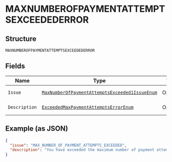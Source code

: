
# MAXNUMBEROFPAYMENTATTEMPTSEXCEEDEDERROR

## Structure

`MAXNUMBEROFPAYMENTATTEMPTSEXCEEDEDERROR`

## Fields

| Name | Type | Tags | Description | Getter | Setter |
|  --- | --- | --- | --- | --- | --- |
| `Issue` | [`MaxNumberOfPaymentAttemptsExceeded1IssueEnum`](../../doc/models/max-number-of-payment-attempts-exceeded-1-issue-enum.md) | Optional | - | MaxNumberOfPaymentAttemptsExceeded1IssueEnum getIssue() | setIssue(MaxNumberOfPaymentAttemptsExceeded1IssueEnum issue) |
| `Description` | [`ExceededMaxPaymentAttemptsErrorEnum`](../../doc/models/exceeded-max-payment-attempts-error-enum.md) | Optional | - | ExceededMaxPaymentAttemptsErrorEnum getDescription() | setDescription(ExceededMaxPaymentAttemptsErrorEnum description) |

## Example (as JSON)

```json
{
  "issue": "MAX_NUMBER_OF_PAYMENT_ATTEMPTS_EXCEEDED",
  "description": "You have exceeded the maximum number of payment attempts."
}
```

